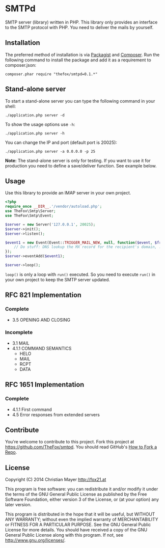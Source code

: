 # SMTPd
SMTP server (library) written in PHP. This library only provides an interface to the SMTP protocol with PHP. You need to deliver the mails by yourself.

## Installation
The preferred method of installation is via [Packagist](https://packagist.org/packages/thefox/smtpd) and [Composer](https://getcomposer.org/). Run the following command to install the package and add it as a requirement to composer.json:

`composer.phar require "thefox/smtpd=0.1.*"`

## Stand-alone server
To start a stand-alone server you can type the following command in your shell:

`./application.php server -d`

To show the usage options use `-h`:

`./application.php server -h`

You can change the IP and port (default port is 20025):

`./application.php server -a 0.0.0.0 -p 25`

**Note:** The stand-alone server is only for testing. If you want to use it for production you need to define a save/deliver function. See example below.

## Usage
Use this library to provide an IMAP server in your own project.

```php
<?php
require_once __DIR__.'/vendor/autoload.php';
use TheFox\Smtp\Server;
use TheFox\Smtp\Event;

$server = new Server('127.0.0.1', 20025);
$server->init();
$server->listen();

$event1 = new Event(Event::TRIGGER_MAIL_NEW, null, function($event, $from, $rcpt, $mail){
	// Do stuff: DNS lookup the MX record for the recipient's domain, ...
});
$server->eventAdd($event1);

$server->loop();
```

`loop()` is only a loop with `run()` executed. So you need to execute `run()` in your own project to keep the SMTP server updated.

## RFC 821 Implementation
### Complete
- 3.5 OPENING AND CLOSING

### Incomplete
- 3.1 MAIL
- 4.1.1 COMMAND SEMANTICS
	- HELO
	- MAIL
	- RCPT
	- DATA

## RFC 1651 Implementation
### Complete
- 4.1.1 First command
- 4.5 Error responses from extended servers

## Contribute
You're welcome to contribute to this project. Fork this project at <https://github.com/TheFox/smtpd>. You should read GitHub's [How to Fork a Repo](https://help.github.com/articles/fork-a-repo).

## License
Copyright (C) 2014 Christian Mayer <http://fox21.at>

This program is free software: you can redistribute it and/or modify it under the terms of the GNU General Public License as published by the Free Software Foundation, either version 3 of the License, or (at your option) any later version.

This program is distributed in the hope that it will be useful, but WITHOUT ANY WARRANTY; without even the implied warranty of MERCHANTABILITY or FITNESS FOR A PARTICULAR PURPOSE. See the GNU General Public License for more details. You should have received a copy of the GNU General Public License along with this program. If not, see <http://www.gnu.org/licenses/>.
